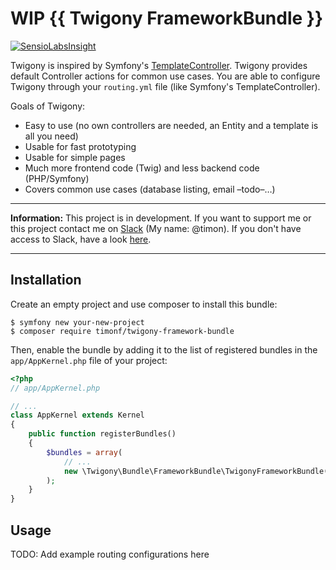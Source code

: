 WIP {{ Twigony FrameworkBundle }}
=================================

[![SensioLabsInsight](https://insight.sensiolabs.com/projects/a20684cb-83aa-486f-8bec-e0a4cd3ae307/mini.png)](https://insight.sensiolabs.com/projects/a20684cb-83aa-486f-8bec-e0a4cd3ae307)

Twigony is inspired by Symfony's [TemplateController](http://symfony.com/doc/3.3/templating/render_without_controller.html).
Twigony provides default Controller actions for common use cases. You are able to configure Twigony through your
`routing.yml` file (like Symfony's TemplateController).

Goals of Twigony:

 * Easy to use (no own controllers are needed, an Entity and a template is all you need)
 * Usable for fast prototyping
 * Usable for simple pages
 * Much more frontend code (Twig) and less backend code (PHP/Symfony)
 * Covers common use cases (database listing, email –todo–…)

---------------------------------------

**Information:** This project is in development. If you want to support me
or this project contact me on [Slack](https://symfony-devs.slack.com) (My name: @timon).
If you don't have access to Slack, have a look [here](http://symfony.com/support).

---------------------------------------

Installation
------------

Create an empty project and use composer to install this bundle:

```console
$ symfony new your-new-project
$ composer require timonf/twigony-framework-bundle
```

Then, enable the bundle by adding it to the list of registered bundles
in the `app/AppKernel.php` file of your project:

```php
<?php
// app/AppKernel.php

// ...
class AppKernel extends Kernel
{
    public function registerBundles()
    {
        $bundles = array(
            // ...
            new \Twigony\Bundle\FrameworkBundle\TwigonyFrameworkBundle(),
        );
    }
}
```

Usage
-----

TODO: Add example routing configurations here
